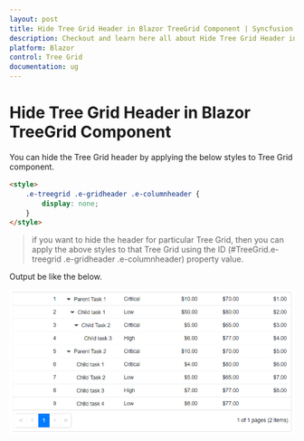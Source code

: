 ```yaml
---
layout: post
title: Hide Tree Grid Header in Blazor TreeGrid Component | Syncfusion
description: Checkout and learn here all about Hide Tree Grid Header in Syncfusion Blazor TreeGrid component and more.
platform: Blazor
control: Tree Grid
documentation: ug
---
```


# Hide Tree Grid Header in Blazor TreeGrid Component

You can hide the Tree Grid header by applying the below styles to Tree Grid component.

```html
<style>
    .e-treegrid .e-gridheader .e-columnheader {
        display: none;
    }
</style>
```

> if you want to hide the header for particular Tree Grid, then you can apply the above styles to that Tree Grid using the ID (#TreeGrid.e-treegrid .e-gridheader .e-columnheader) property value.

Output be like the below.

![`Final output`](../images/hide-header.PNG)